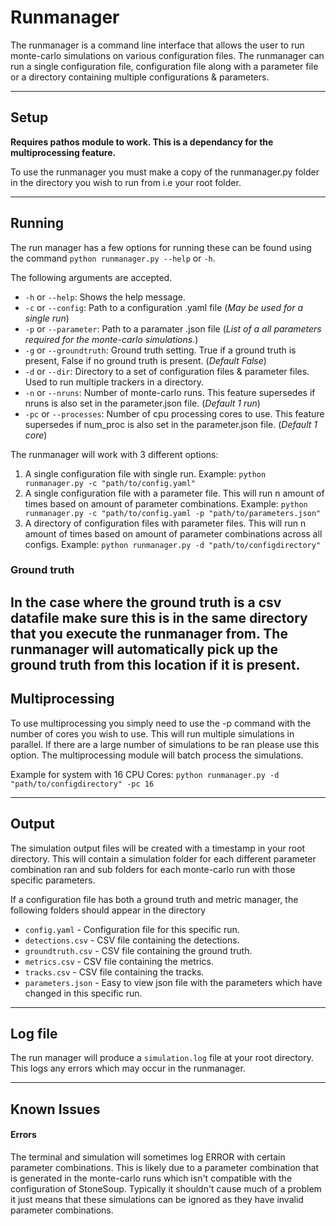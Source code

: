 # Runmanager

The runmanager is a command line interface that allows the user to run monte-carlo simulations on various configuration files. The runmanager can run a single
configuration file, configuration file along with a parameter file or a directory containing multiple configurations & parameters.

---

## Setup

**Requires pathos module to work. This is a dependancy for the multiprocessing feature.**

To use the runmanager you must make a copy of the runmanager.py folder in the directory you wish to run from i.e your root folder.

---
## Running
The run manager has a few options for running these can be found using the command `python runmanager.py --help` or `-h`.

The following arguments are accepted.
- `-h` or `--help`: Shows the help message.
- `-c` or `--config`: Path to a configuration .yaml file (*May be used for a single run*)
- `-p` or `--parameter`: Path to a paramater .json file (*List of a all parameters required for the monte-carlo simulations.*)
- `-g` or `--groundtruth`: Ground truth setting. True if a ground truth is present, False if no ground truth is present. (*Default False*)
- `-d` or `--dir`: Directory to a set of configuration files & parameter files. Used to run multiple trackers in a directory.
- `-n` or `--nruns`: Number of monte-carlo runs. This feature supersedes if nruns is also set in the parameter.json file. (*Default 1 run*)
- `-pc` or `--processes`: Number of cpu processing cores to use. This feature supersedes if num_proc is also set in the parameter.json file. (*Default 1 core*)

The runmanager will work with 3 different options:
1. A single configuration file with single run. Example: `python runmanager.py -c "path/to/config.yaml"`
2. A single configuration file with a parameter file. This will run n amount of times based on amount of parameter combinations. Example: `python runmanager.py -c "path/to/config.yaml -p "path/to/parameters.json"`
3. A directory of configuration files with parameter files. This will run n amount of times based on amount of parameter combinations across all configs. Example: `python runmanager.py -d "path/to/configdirectory"`

### Ground truth
In the case where the ground truth is a csv datafile make sure this is in the same directory that you execute the runmanager from. The runmanager will automatically pick up the ground truth from this location if it is present.
---
## Multiprocessing
To use multiprocessing you simply need to use the -p command with the number of cores you wish to use. This will run multiple simulations in parallel. If there are a large number of simulations to be ran please use this option. The multiprocessing module will batch process the simulations.

Example for system with 16 CPU Cores: `python runmanager.py -d "path/to/configdirectory" -pc 16`

---
## Output
The simulation output files will be created with a timestamp in your root directory. This will contain a simulation folder for each different parameter combination ran and sub folders for each monte-carlo run with those specific parameters.

If a configuration file has both a ground truth and metric manager, the following folders should appear in the directory
- `config.yaml` - Configuration file for this specific run.
- `detections.csv` - CSV file containing the detections.
- `groundtruth.csv` - CSV file containing the ground truth.
- `metrics.csv` - CSV file containing the metrics.
- `tracks.csv` - CSV file containing the tracks.
- `parameters.json` - Easy to view json file with the parameters which have changed in this specific run.

---
## Log file
The run manager will produce a `simulation.log` file at your root directory. This logs any errors which may occur in the runmanager.

---
## Known Issues

#### Errors
The terminal and simulation will sometimes log ERROR with certain parameter combinations. This is likely due to a parameter combination that is generated in the monte-carlo runs which isn't compatible with the configuration of StoneSoup. Typically it shouldn't cause much of a problem it just means that these simulations can be ignored as they have invalid parameter combinations. 